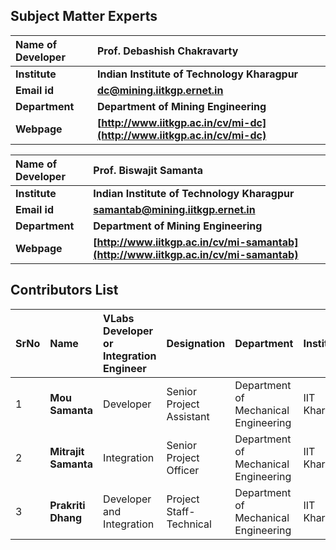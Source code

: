 ## Subject Matter Experts 


<b>Name of Developer | <b> **Prof. Debashish Chakravarty**
:--|:--|
<b> Institute | <b>  **Indian Institute of Technology Kharagpur**
<b> Email id|     <b>  **dc@mining.iitkgp.ernet.in**
<b> Department |  **Department of Mining Engineering**
<b>Webpage| <b> [http://www.iitkgp.ac.in/cv/mi-dc](http://www.iitkgp.ac.in/cv/mi-dc)

<b>Name of Developer | <b> **Prof. Biswajit Samanta**
:--|:--|
<b> Institute | <b>  **Indian Institute of Technology Kharagpur**
<b> Email id|     <b>  **samantab@mining.iitkgp.ernet.in**
<b> Department |  **Department of Mining Engineering**
<b>Webpage| <b> [http://www.iitkgp.ac.in/cv/mi-samantab](http://www.iitkgp.ac.in/cv/mi-samantab)

## Contributors List

SrNo | Name | VLabs Developer or Integration Engineer | Designation | Department| Institute
:--|:--|:--|:--|:--|:--|
1 | **Mou Samanta** | Developer | Senior Project Assistant | Department of Mechanical Engineering | IIT Kharagpur | 
2 | **Mitrajit Samanta** | Integration | Senior Project Officer | Department of Mechanical Engineering | IIT Kharagpur | 
3 | **Prakriti Dhang** | Developer and Integration | Project Staff- Technical | Department of Mechanical Engineering |IIT Kharagpur | 





